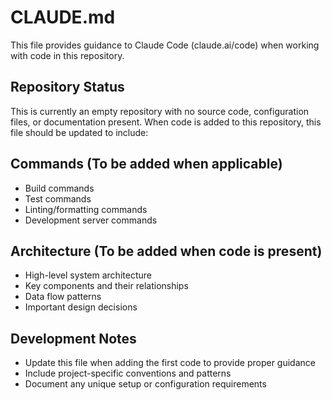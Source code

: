 # CLAUDE.md

This file provides guidance to Claude Code (claude.ai/code) when working with code in this repository.

## Repository Status

This is currently an empty repository with no source code, configuration files, or documentation present. When code is added to this repository, this file should be updated to include:

## Commands (To be added when applicable)

- Build commands
- Test commands  
- Linting/formatting commands
- Development server commands

## Architecture (To be added when code is present)

- High-level system architecture
- Key components and their relationships
- Data flow patterns
- Important design decisions

## Development Notes

- Update this file when adding the first code to provide proper guidance
- Include project-specific conventions and patterns
- Document any unique setup or configuration requirements
